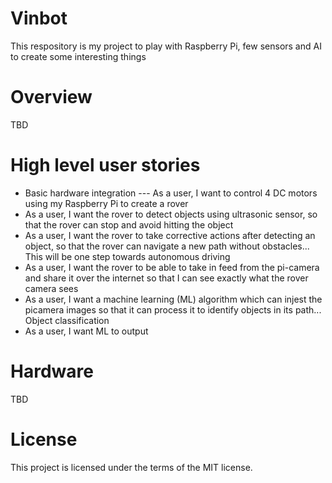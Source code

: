 # Vinbot
This respository is my project to play with Raspberry Pi, few sensors and AI to create some interesting things

# Overview
TBD

# High level user stories
- Basic hardware integration
  --- As a user, I want to control 4 DC motors using my Raspberry Pi to create a rover
- As a user, I want the rover to detect objects using ultrasonic sensor, so that the rover can stop and avoid hitting the object
- As a user, I want the rover to take corrective actions after detecting an object, so that the rover can navigate a new path without obstacles... This will be one step towards autonomous driving
- As a user, I want the rover to be able to take in feed from the pi-camera and share it over the internet so that I can see exactly what the rover camera sees
- As a user, I want a machine learning (ML) algorithm which can injest the picamera images so that it can process it to identify objects in its path... Object classification
- As a user, I want ML to output 

# Hardware
TBD


# License
This project is licensed under the terms of the MIT license.
